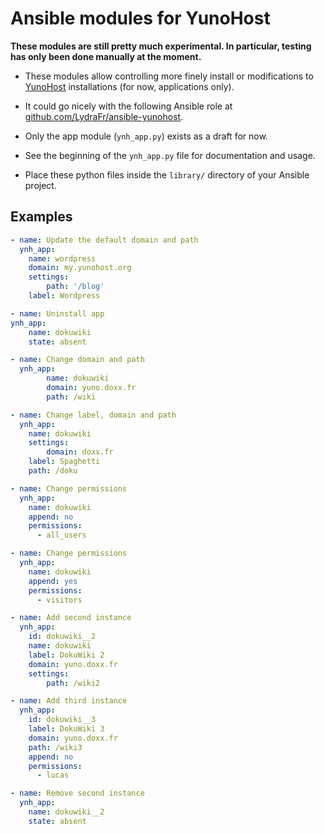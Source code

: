 # Ansible modules for YunoHost

**These modules are still pretty much experimental. In particular, testing has only been done manually at the moment.**

- These modules allow controlling more finely install or modifications to [YunoHost](https://yunohost.org/) installations (for now, applications only).

- It could go nicely with the following Ansible role at [github.com/LydraFr/ansible-yunohost](https://github.com/LydraFr/ansible-yunohost).

- Only the app module (`ynh_app.py`) exists as a draft for now.

- See the beginning of the `ynh_app.py` file for documentation and usage.

- Place these python files inside the `library/` directory of your Ansible project.

## Examples

```yml
- name: Update the default domain and path
  ynh_app:
    name: wordpress
    domain: my.yunohost.org
    settings:
        path: '/blog'
    label: Wordpress

- name: Uninstall app
ynh_app:
    name: dokuwiki
    state: absent

- name: Change domain and path
  ynh_app:
        name: dokuwiki
        domain: yuno.doxx.fr
        path: /wiki

- name: Change label, domain and path
  ynh_app:
    name: dokuwiki
    settings:
        domain: doxx.fr
    label: Spaghetti
    path: /doku

- name: Change permissions
  ynh_app:
    name: dokuwiki
    append: no
    permissions:
      - all_users

- name: Change permissions
  ynh_app:
    name: dokuwiki
    append: yes
    permissions:
      - visitors

- name: Add second instance
  ynh_app:
    id: dokuwiki__2
    name: dokuwiki
    label: DokuWiki 2
    domain: yuno.doxx.fr
    settings:
        path: /wiki2

- name: Add third instance
  ynh_app:
    id: dokuwiki__3
    label: DokuWiki 3
    domain: yuno.doxx.fr
    path: /wiki3
    append: no
    permissions:
      - lucas

- name: Remove second instance
  ynh_app:
    name: dokuwiki__2
    state: absent
```
